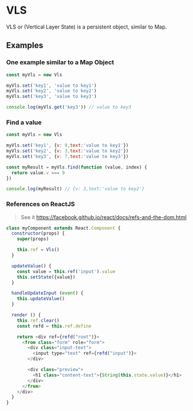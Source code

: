 # VLS
VLS or (Vertical Layer State) is a persistent object, similar to Map.

## Examples

### One example similar to a Map Object

```javascript
const myVls = new Vls

myVls.set('key1', 'value to key1')
myVls.set('key2', 'value to key2')
myVls.set('key3', 'value to key3')

console.log(myVls.get('key3')) // value to key3
```

### Find a value

```javascript
const myVls = new Vls

myVls.set('key1', {v: 9,text:'value to key1'})
myVls.set('key2', {v: 3,text:'value to key2'})
myVls.set('key3', {v: 7,text:'value to key3'})

const myResult = myVls.find(function (value, index) {
  return value.v === 9
})

console.log(myResult) // {v: 3,text:'value to key2'}
```

### References on ReactJS

> See it https://facebook.github.io/react/docs/refs-and-the-dom.html

```javascript
class myComponent extends React.Component {
  constructor(props) {
    super(props)

    this.ref = Vls()
  }

  updateValue() {
    const value = this.ref('input').value
    this.setState({value})
  }

  handleUpdateInput (event) {
    this.updateValue()
  }

  render () {
    this.ref.clear()
    const refd = this.ref.define

    return <div ref={refd("root")}>
      <from class="form" role="form">
        <div class="input-text">
          <input type="text" ref={refd("input")}>
        </div>

        <div class="preview">
          <h1 class="content-text">{String(this.state.value)}</h1>
        </div>
      </from>
    </div>
  }
}
```

